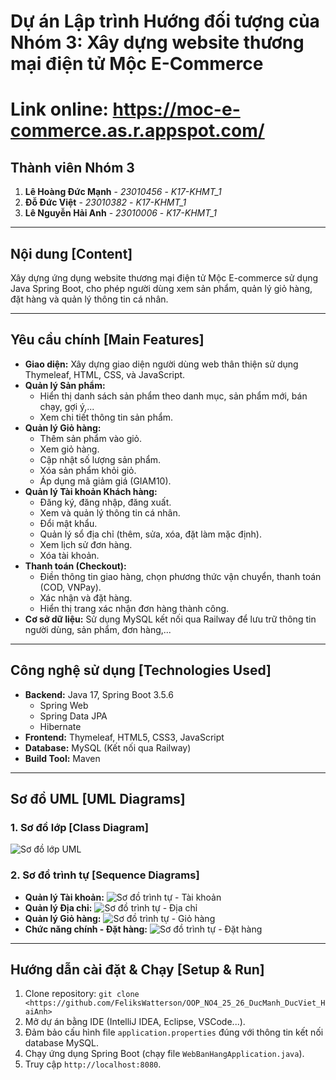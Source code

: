 # Dự án Lập trình Hướng đối tượng của Nhóm 3: Xây dựng website thương mại điện tử Mộc E-Commerce
# Link online: https://moc-e-commerce.as.r.appspot.com/

## Thành viên Nhóm 3

1.  **Lê Hoàng Đức Mạnh** - *23010456* - *K17-KHMT_1*
2.  **Đỗ Đức Việt** - *23010382* - *K17-KHMT_1*
3.  **Lê Nguyễn Hải Anh** - *23010006* - *K17-KHMT_1*

---

## Nội dung [Content]

Xây dựng ứng dụng website thương mại điện tử Mộc E-commerce sử dụng Java Spring Boot, cho phép người dùng xem sản phẩm, quản lý giỏ hàng, đặt hàng và quản lý thông tin cá nhân.

---

## Yêu cầu chính [Main Features]

* **Giao diện:** Xây dựng giao diện người dùng web thân thiện sử dụng Thymeleaf, HTML, CSS, và JavaScript.
* **Quản lý Sản phẩm:**
    * Hiển thị danh sách sản phẩm theo danh mục, sản phẩm mới, bán chạy, gợi ý,...
    * Xem chi tiết thông tin sản phẩm.
* **Quản lý Giỏ hàng:**
    * Thêm sản phẩm vào giỏ.
    * Xem giỏ hàng.
    * Cập nhật số lượng sản phẩm.
    * Xóa sản phẩm khỏi giỏ.
    * Áp dụng mã giảm giá (GIAM10).
* **Quản lý Tài khoản Khách hàng:**
    * Đăng ký, đăng nhập, đăng xuất.
    * Xem và quản lý thông tin cá nhân.
    * Đổi mật khẩu.
    * Quản lý sổ địa chỉ (thêm, sửa, xóa, đặt làm mặc định).
    * Xem lịch sử đơn hàng.
    * Xóa tài khoản.
* **Thanh toán (Checkout):**
    * Điền thông tin giao hàng, chọn phương thức vận chuyển, thanh toán (COD, VNPay).
    * Xác nhận và đặt hàng.
    * Hiển thị trang xác nhận đơn hàng thành công.
* **Cơ sở dữ liệu:** Sử dụng MySQL kết nối qua Railway để lưu trữ thông tin người dùng, sản phẩm, đơn hàng,...

---

## Công nghệ sử dụng [Technologies Used]

* **Backend:** Java 17, Spring Boot 3.5.6
    * Spring Web
    * Spring Data JPA
    * Hibernate
* **Frontend:** Thymeleaf, HTML5, CSS3, JavaScript
* **Database:** MySQL (Kết nối qua Railway)
* **Build Tool:** Maven

---

## Sơ đồ UML [UML Diagrams]

### 1. Sơ đồ lớp [Class Diagram]

![Sơ đồ lớp UML](ulm.drawio.png)

### 2. Sơ đồ trình tự [Sequence Diagrams]

* **Quản lý Tài khoản:**
    ![Sơ đồ trình tự - Tài khoản](account.png)
* **Quản lý Địa chỉ:**
    ![Sơ đồ trình tự - Địa chỉ](address.png)
* **Quản lý Giỏ hàng:**
    ![Sơ đồ trình tự - Giỏ hàng](cart.png)
* **Chức năng chính - Đặt hàng:**
    ![Sơ đồ trình tự - Đặt hàng](core.png)


---

## Hướng dẫn cài đặt & Chạy [Setup & Run]
1.  Clone repository: `git clone <https://github.com/FeliksWatterson/OOP_NO4_25_26_DucManh_DucViet_HaiAnh>`
2.  Mở dự án bằng IDE (IntelliJ IDEA, Eclipse, VSCode...).
3.  Đảm bảo cấu hình file `application.properties` đúng với thông tin kết nối database MySQL.
4.  Chạy ứng dụng Spring Boot (chạy file `WebBanHangApplication.java`).
5.  Truy cập `http://localhost:8080`.
